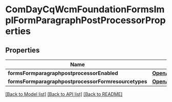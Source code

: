 # ComDayCqWcmFoundationFormsImplFormParagraphPostProcessorProperties

## Properties
Name | Type | Description | Notes
------------ | ------------- | ------------- | -------------
**formsFormparagraphpostprocessorEnabled** | [**OpenAPI\Server\Model\ConfigNodePropertyBoolean**](ConfigNodePropertyBoolean.md) |  | [optional] 
**formsFormparagraphpostprocessorFormresourcetypes** | [**OpenAPI\Server\Model\ConfigNodePropertyArray**](ConfigNodePropertyArray.md) |  | [optional] 

[[Back to Model list]](../README.md#documentation-for-models) [[Back to API list]](../README.md#documentation-for-api-endpoints) [[Back to README]](../README.md)


